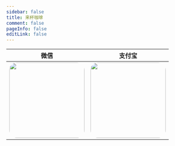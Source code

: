 ```yaml
---
sidebar: false
title: 来杯咖啡
comment: false
pageInfo: false
editLink: false
---
```



| 微信  |  支付宝  |
|:---:|:-----:|
| <img style="border-radius: 20px" src="/image/wechatpay.png" width="200"  alt="">  |   <img style="border-radius: 20px" src="/image/alipay.png" width="200"  alt="">    |
